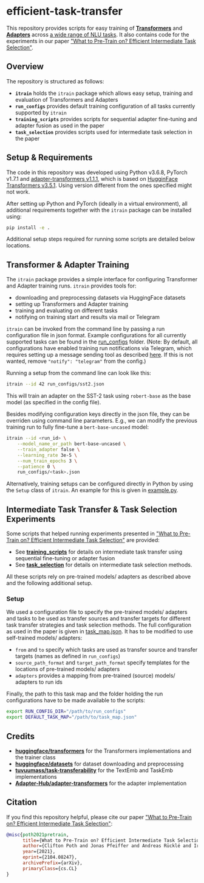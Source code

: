 # efficient-task-transfer

This repository provides scripts for easy training of **[Transformers](https://github.com/huggingface/transformers)** and **[Adapters](https://github.com/Adapter-Hub/adapter-transformers)** across [a wide range of NLU tasks](run_configs).
It also contains code for the experiments in our paper ["What to Pre-Train on? Efficient Intermediate Task Selection"](https://arxiv.org/pdf/2104.08247).

## Overview

The repository is structured as follows:
- **`itrain`** holds the `itrain` package which allows easy setup, training and evaluation of Transformers and Adapters
- **`run_configs`** provides default training configuration of all tasks currently supported by `itrain`
- **`training_scripts`** provides scripts for sequential adapter fine-tuning and adapter fusion as used in the paper
- **`task_selection`** provides scripts used for intermediate task selection in the paper

## Setup & Requirements

The code in this repository was developed using Python v3.6.8, PyTorch v1.7.1 and [adapter-transformers v1.1.1](https://github.com/Adapter-Hub/adapter-transformers), which is based on [HugginFace Transformers v3.5.1](https://github.com/huggingface/transformers).
Using version different from the ones specified might not work.

After setting up Python and PyTorch (ideally in a virtual environment), all additional requirements together with the `itrain` package can be installed using:
```bash
pip install -e .
```

Additional setup steps required for running some scripts are detailed below locations.

## Transformer & Adapter Training

The `itrain` package provides a simple interface for configuring Transformer and Adapter training runs. `itrain` provides tools for:
- downloading and preprocessing datasets via HuggingFace datasets
- setting up Transformers and Adapter training
- training and evaluating on different tasks
- notifying on training start and results via mail or Telegram

`itrain` can be invoked from the command line by passing a run configuration file in json format.
Example configurations for all currently supported tasks can be found in the [run_configs](run_configs) folder. (Note: By default, all configurations have enabled training run notifications via Telegram, which requires setting up a message sending tool as described [here](https://github.com/alxnull/tgsend). If this is not wanted, remove `"notify": "telegram"` from the config.)

Running a setup from the command line can look like this:
```bash
itrain --id 42 run_configs/sst2.json
```
This will train an adapter on the SST-2 task using `robert-base` as the base model (as specified in the config file).

Besides modifying configuration keys directly in the json file, they can be overriden using command line parameters.
E.g., we can modify the previous training run to fully fine-tune a `bert-base-uncased` model:
```bash
itrain --id <run_id> \
    --model_name_or_path bert-base-uncased \
    --train_adapter false \
    --learning_rate 3e-5 \
    --num_train_epochs 3 \
    --patience 0 \
    run_configs/<task>.json
```

Alternatively, training setups can be configured directly in Python by using the `Setup` class of `itrain`. An example for this is given in [example.py](example.py).

## Intermediate Task Transfer & Task Selection Experiments

Some scripts that helped running experiments presented in ["What to Pre-Train on? Efficient Intermediate Task Selection"](https://arxiv.org/pdf/2104.08247) are provided:
- See **[training_scripts](training_scripts)** for details on intermediate task transfer using sequential fine-tuning or adapter fusion
- See **[task_selection](task_selection)** for details on intermediate task selection methods.

All these scripts rely on pre-trained models/ adapters as described above and the following additional setup.

### Setup

We used a configuration file to specify the pre-trained models/ adapters and tasks to be used as transfer sources and transfer targets for different task transfer strategies and task selection methods.
The full configuration as used in the paper is given in [task_map.json](task_map.json).
It has to be modified to use self-trained models/ adapters:
- `from` and `to` specify which tasks are used as transfer source and transfer targets (names as defined in `run_configs`)
- `source_path_format` and `target_path_format` specify templates for the locations of pre-trained models/ adapters
- `adapters` provides a mapping from pre-trained (source) models/ adapters to run ids

Finally, the path to this task map and the folder holding the run configurations have to be made available to the scripts:

```bash
export RUN_CONFIG_DIR="/path/to/run_configs"
export DEFAULT_TASK_MAP="/path/to/task_map.json"
```

## Credits

- **[huggingface/transformers](https://github.com/huggingface/transformers)** for the Transformers implementations and the trainer class
- **[huggingface/datasets](https://github.com/huggingface/datasets)** for dataset downloading and preprocessing
- **[tuvuumass/task-transferability](https://github.com/tuvuumass/task-transferability)** for the TextEmb and TaskEmb implementations
- **[Adapter-Hub/adapter-transformers](https://github.com/Adapter-Hub/adapter-transformers)** for the adapter implementation

## Citation

If you find this repository helpful, please cite our paper ["What to Pre-Train on? Efficient Intermediate Task Selection"](https://arxiv.org/pdf/2104.08247):

```bibtex
@misc{poth2021pretrain,
      title={What to Pre-Train on? Efficient Intermediate Task Selection}, 
      author={Clifton Poth and Jonas Pfeiffer and Andreas Rücklé and Iryna Gurevych},
      year={2021},
      eprint={2104.08247},
      archivePrefix={arXiv},
      primaryClass={cs.CL}
}
```
